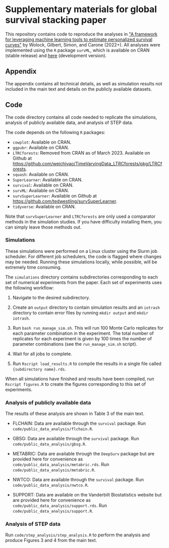 # Supplementary materials for global survival stacking paper

This repository contains code to reproduce the analyses in ["A framework for leveraging machine learning tools to estimate personalized survival curves"](https://arxiv.org/abs/2211.03031) by Wolock, Gilbert, Simon, and Carone (2022+). All analyses were implemented using the `R` package `survML`, which is available on CRAN (stable release) and [here](https://github.com/cwolock/survML) (development version).

## Appendix

The appendix contains all technical details, as well as simulation results not included in the main text and details on the publicly available datasets. 

## Code

The code directory contains all code needed to replicate the simulations, analysis of publicly available data, and analysis of STEP data. 

The code depends on the following `R` packages: 

* `cowplot`: Available on CRAN.
* `ggpubr`: Available on CRAN.
* `LTRCforests`: Removed from CRAN as of March 2023. Available on Github at https://github.com/weichiyao/TimeVaryingData_LTRCforests/pkg/LTRCforests.
* `squash`: Available on CRAN.
* `SuperLearner`: Available on CRAN.
* `survival`: Available on CRAN.
* `survML`: Available on CRAN.
* `survSuperLearner`: Available on Github at https://github.com/tedwestling/survSuperLearner.
* `tidyverse`: Available on CRAN.

Note that `survSuperLearner` and `LTRCforests` are only used a comparator methods in the simulation studies. If you have difficulty installing them, you can simply leave those methods out. 

### Simulations

These simulations were performed on a Linux cluster using the Slurm job scheduler. For different job schedulers, the code is flagged where changes may be needed. Running these simulations locally, while possible, will be extremely time consuming. 

The `simulations` directory contains subdirectories corresponding to each set of numerical experiments from the paper. Each set of experiments uses the following workflow: 

1. Navigate to the desired subdirectory. 

2. Create an `output` directory to contain simulation results and an `iotrash` directory to contain error files by running `mkdir output` and `mkdir iotrash`.  

3. Run `bash run_manage_sim.sh`. This will run 100 Monte Carlo replicates for each parameter combination in the experiment. The total number of replicates for each experiment is given by 100 times the number of parameter combinations (see the `run_manage_sim.sh` script).  

4. Wait for all jobs to complete. 

5. Run `Rscript load_results.R` to compile the results in a single file called `{subdirectory name}.rds`. 

When all simulations have finished and results have been compiled, run `Rscript figures.R` to create the figures corresponding to this set of experiments. 

### Analysis of publicly available data

The results of these analysis are shown in Table 3 of the main text. 

* FLCHAIN: Data are available through the `survival` package. Run `code/public_data_analysis/flchain.R`. 

* GBSG: Data are available through the `survival` package. Run `code/public_data_analysis/gbsg.R`.

* METABRIC: Data are available through the `DeepSurv` package but are provided here for convenience as `code/public_data_analysis/metabric.rds`. Run `code/public_data_analysis/metabric.R`. 

* NWTCO: Data are available through the `survival` package. Run `code/public_data_analysis/nwtco.R`.

* SUPPORT: Data are available on the Vanderbilt Biostatistics website but are provided here for convenience as `code/public_data_analysis/support.rds`. Run `code/public_data_analysis/support.R`. 

### Analysis of STEP data

Run `code/step_analysis/step_analysis.R` to perform the analysis and produce Figures 3 and 4 from the main text. 
